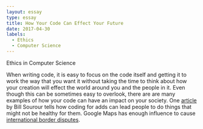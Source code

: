 ```yaml
---
layout: essay
type: essay
title: How Your Code Can Effect Your Future
date: 2017-04-30
labels:
  - Ethics
  - Computer Science
---
```


Ethics in Computer Science

When writing code, it is easy to focus on the code itself and getting it to work the way that you want it without taking the time to think about how your creation will effect the world around you and the people in it. Even though this can be sometimes easy to overlook, there are are many examples of how your code can have an impact on your society. One <a href="https://medium.freecodecamp.com/the-code-im-still-ashamed-of-e4c021dff55e#.tsjl7lkxy">article</a> by Bill Sourour tells how coding for adds can lead people to do things that might not be healthy for them. Google Maps has enough influence to cause <a href="http://www.cnn.com/2010/TECH/web/11/05/nicaragua.raid.google.maps/index.html">international border disputes</a>. 
